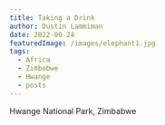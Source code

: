 ```yaml
---
title: Taking a Drink
author: Dustin Lammiman
date: 2022-09-24
featuredImage: /images/elephant1.jpg
tags:
  - Africa
  - Zimbabwe
  - Hwange
  - posts
---
```


Hwange National Park, Zimbabwe
